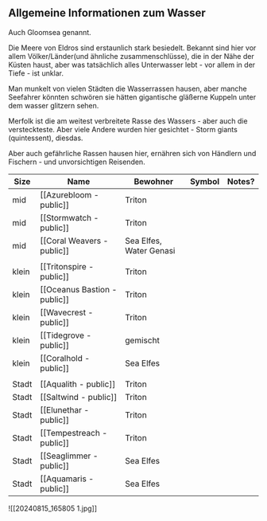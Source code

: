 ## Allgemeine Informationen zum Wasser
Auch Gloomsea genannt.

Die Meere von Eldros sind erstaunlich stark besiedelt. Bekannt sind hier vor allem Völker/Länder(und ähnliche zusammenschlüsse), die in der Nähe der Küsten haust, aber was tatsächlich alles Unterwasser lebt - vor allem in der Tiefe - ist unklar.

Man munkelt von vielen Städten die Wasserrassen hausen, aber manche Seefahrer könnten schwören sie hätten gigantische gläßerne Kuppeln unter dem wasser glitzern sehen.

Merfolk ist die am weitest verbreitete Rasse des Wassers - aber auch die versteckteste. Aber viele Andere wurden hier gesichtet - Storm giants (quintessent),  diesdas.

Aber auch gefährliche Rassen hausen hier, ernähren sich von Händlern und Fischern - und unvorsichtigen Reisenden.

| Size  | Name                         | Bewohner                | Symbol | Notes? |
| ----- | ---------------------------- | ----------------------- | ------ | ------ |
| mid   | [[Azurebloom - public]]      | Triton                  |        |        |
| mid   | [[Stormwatch - public]]      | Triton                  |        |        |
| mid   | [[Coral Weavers - public]]   | Sea Elfes, Water Genasi |        |        |
|       |                              |                         |        |        |
| klein | [[Tritonspire - public]]     | Triton                  |        |        |
| klein | [[Oceanus Bastion - public]] | Triton                  |        |        |
| klein | [[Wavecrest - public]]       | Triton                  |        |        |
| klein | [[Tidegrove - public]]       | gemischt                |        |        |
| klein | [[Coralhold - public]]       | Sea Elfes               |        |        |
|       |                              |                         |        |        |
| Stadt | [[Aqualith - public]]        | Triton                  |        |        |
| Stadt | [[Saltwind - public]]        | Triton                  |        |        |
| Stadt | [[Elunethar - public]]       | Triton                  |        |        |
| Stadt | [[Tempestreach - public]]    | Triton                  |        |        |
| Stadt | [[Seaglimmer - public]]      | Sea Elfes               |        |        |
| Stadt | [[Aquamaris - public]]       | Sea Elfes               |        |        |
![[20240815_165805 1.jpg]]